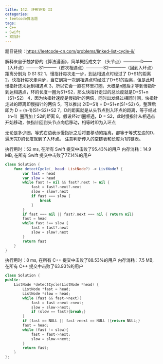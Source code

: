 ```yaml
---
title: 142. 环形链表 II
categories:
- leetcode算法题
tags:
- C++
- Swift
- 双指针
---
```


题目链接：https://leetcode-cn.com/problems/linked-list-cycle-ii/

解释来自于魏梦舒的《算法漫画》，简单概括成文字
（头节点）————D——（入环点）———S1———（首次相遇点）————S2————（回到入环点）
距离分别为 D S1 S2
1，慢指针每次走一步，到达相遇点时经过了 D+S1的距离
2，快指针每次走两步，当它到第一次到相遇点时经过了D+S1的距离，但是此时慢指针还未达到相遇点
3，所以它会一直在环里打圈，大概是n圈后才等到慢指针到达相遇点，环的长度一圈为S1+S2，那么快指针走过的总长度就是D+S1+n（S1+S2）
4，因为快指针速度是慢指针的两倍，同时出发经过相同时间，快指针走过的距离即慢指针的两倍
5，可以推出 2(D+S1) = D+S1+n(S1+S2)
6，整理后即为 D = (n-1)(S1+S2)+S2
7，D的距离就是从头节点到入环点的距离，等于经过（n-1）圈再加上S2的距离
8，假设经过1圈相遇，D = S2，此时慢指针从相遇点开始移动，快指针回到头节点向后移动，相等时即为入环点

无论是多少圈，等式右边表示慢指针之后将要移动的距离，都等于等式左边的D，遍历完D的长度就到了入环点。
注意判断传入的空链表和长度为1的链表。


执行用时：52 ms, 在所有 Swift 提交中击败了95.43%的用户
内存消耗：14.9 MB, 在所有 Swift 提交中击败了77.14%的用户

```Swift
class Solution {
    func detectCycle(_ head: ListNode?) -> ListNode? {
        var fast = head
        var slow = head
        while fast != nil && fast?.next != nil {
            fast = fast?.next?.next
            slow = slow?.next
            if fast === slow {
                break
            }
        }
        if fast === nil || fast?.next === nil { return nil}
        fast = head
        while fast !== slow {
            fast = fast?.next
            slow = slow?.next
        }
        return fast
    }
}
```

执行用时：8 ms, 在所有 C++ 提交中击败了88.53%的用户
内存消耗：7.5 MB, 在所有 C++ 提交中击败了63.93%的用户

``` C++
class Solution {
public:
    ListNode *detectCycle(ListNode *head) {
        ListNode *fast = head;
        ListNode *slow = head;
        while (fast && fast->next){
            fast = fast->next->next;
            slow = slow->next;
            if (slow == fast){break;}
        }
        if (fast == NULL || fast->next == NULL ){return NULL;}
        fast = head;
        while (fast != slow){
            fast = fast->next;
            slow = slow->next;
        }
        return fast;
    }
};
```